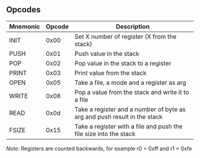 ## Opcodes

| Mnemonic | Opcode | Description                                                              |
|----------|--------|--------------------------------------------------------------------------|
| INIT     | 0x00   | Set X number of register (X from the stack)                              |
| PUSH     | 0x01   | Push value in the stack                                                  |
| POP      | 0x02   | Pop value in the stack to a register                                     |
| PRINT    | 0x03   | Print value from the stack                                               |
| OPEN     | 0x05   | Take a file, a mode and a register as arg                                |
| WRITE    | 0x08   | Pop a value from the stack and write it to a file                        |
| READ     | 0x0d   | Take a register and a number of byte as arg and push result in the stack |
| FSIZE    | 0x15   | Take a register with a file and push the file size into the stack        |

*Note*: Registers are counted backwards, for example r0 = 0xff and r1 = 0xfe